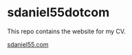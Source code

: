 # sdaniel55dotcom

This repo contains the website for my CV.

[sdaniel55.com](https://sdaniel55.com)